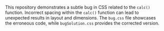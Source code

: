 This repository demonstrates a subtle bug in CSS related to the `calc()` function. Incorrect spacing within the `calc()` function can lead to unexpected results in layout and dimensions. The `bug.css` file showcases the erroneous code, while `bugSolution.css` provides the corrected version.